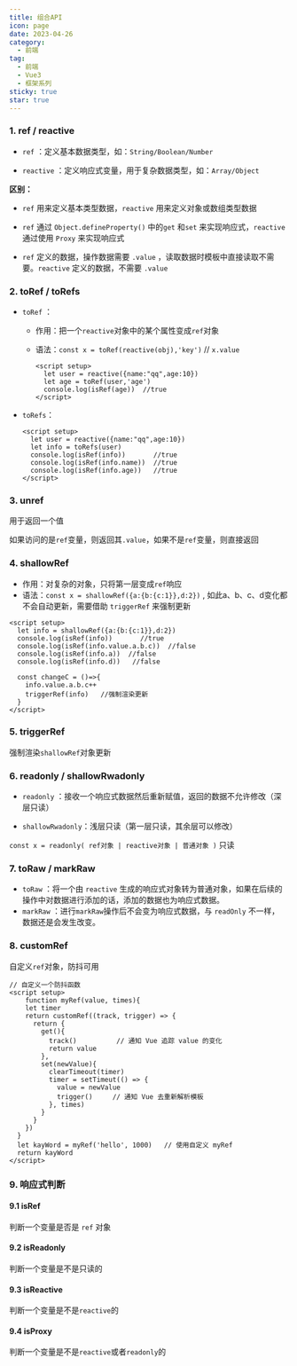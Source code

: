 ```yaml
---
title: 组合API
icon: page
date: 2023-04-26
category:
  - 前端
tag:
  - 前端
  - Vue3
  - 框架系列
sticky: true
star: true
---
```




<!-- more -->

### 1.  ref / reactive

- `ref` ：定义基本数据类型，如：`String/Boolean/Number`

- `reactive` ：定义响应式变量，用于复杂数据类型，如：`Array/Object`

**区别：**

- `ref` 用来定义基本类型数据，`reactive` 用来定义对象或数组类型数据

- `ref` 通过 `Object.defineProperty()` 中的`get` 和`set` 来实现响应式，`reactive` 通过使用 `Proxy` 来实现响应式

- `ref` 定义的数据，操作数据需要 `.value` ，读取数据时模板中直接读取不需要。`reactive` 定义的数据，不需要 `.value` 

### 2. toRef / toRefs

- `toRef` ：

  - 作用：把一个`reactive`对象中的某个属性变成`ref`对象

  - 语法：`const x = toRef(reactive(obj),'key')`    // `x.value`

    ```vue
    <script setup>
      let user = reactive({name:"qq",age:10})
      let age = toRef(user,'age')
      console.log(isRef(age))  //true
    </script>
    ```

- `toRefs`：

  ```vue
  <script setup>
    let user = reactive({name:"qq",age:10})
    let info = toRefs(user)
    console.log(isRef(info))       //true
    console.log(isRef(info.name))  //true
    console.log(isRef(info.age))   //true
  </script>
  ```

### 3. unref

用于返回一个值

如果访问的是`ref`变量，则返回其`.value`，如果不是`ref`变量，则直接返回

### 4. shallowRef

- 作用：对复杂的对象，只将第一层变成`ref`响应
- 语法：`const x = shallowRef({a:{b:{c:1}},d:2})` , 如此a、b、c、d变化都不会自动更新，需要借助 `triggerRef` 来强制更新

```vue
<script setup>
  let info = shallowRef({a:{b:{c:1}},d:2})
  console.log(isRef(info))       //true
  console.log(isRef(info.value.a.b.c))  //false
  console.log(isRef(info.a))  //false
  console.log(isRef(info.d))   //false

  const changeC = ()=>{
    info.value.a.b.c++
    triggerRef(info)   //强制渲染更新
  }
</script>
```

### 5. triggerRef

强制渲染`shallowRef`对象更新

### 6. readonly / shallowRwadonly

- `readonly` ：接收一个响应式数据然后重新赋值，返回的数据不允许修改（深层只读）

- `shallowRwadonly`：浅层只读（第一层只读，其余层可以修改）

`const x = readonly( ref对象 | reactive对象 | 普通对象 )`  只读

### 7. toRaw / markRaw

- `toRaw` ：将一个由 `reactive` 生成的响应式对象转为普通对象，如果在后续的操作中对数据进行添加的话，添加的数据也为响应式数据。
- `markRaw` ：进行`markRaw`操作后不会变为响应式数据，与 `readOnly` 不一样， 数据还是会发生改变。

### 8. customRef

自定义`ref`对象，防抖可用

```vue
// 自定义一个防抖函数
<script setup>
	function myRef(value, times){
    let timer
    return customRef((track, trigger) => {
      return {
        get(){
          track()          // 通知 Vue 追踪 value 的变化
          return value
        },
        set(newValue){
          clearTimeout(timer)
          timer = setTimeut(() => {
            value = newValue
            trigger()     // 通知 Vue 去重新解析模板
          }, times)
        }
      }
    })
  }
  let kayWord = myRef('hello', 1000)   // 使用自定义 myRef
  return kayWord
</script>
```



### 9. 响应式判断

#### 9.1 isRef 

判断一个变量是否是 `ref` 对象 

#### 9.2 isReadonly

判断一个变量是不是只读的

#### 9.3 isReactive 

 判断一个变量是不是`reactive`的

#### 9.4 isProxy

判断一个变量是不是`reactive`或者`readonly`的



